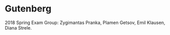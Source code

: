 # Gutenberg

2018 Spring Exam
Group:
Zygimantas Pranka, 
Plamen Getsov, 
Emil Klausen, 
Diana Strele.
